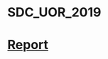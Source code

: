 # SDC_UOR_2019

# [Report](https://docs.google.com/document/d/1hxWU9GUwcbDzuafy0RA04xr_Va-eXtWUQvU0w9YA4no/)
